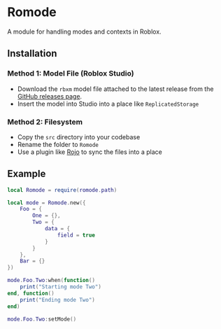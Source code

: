 # Romode

A module for handling modes and contexts in Roblox. 

## Installation

### Method 1: Model File (Roblox Studio)
* Download the `rbxm` model file attached to the latest release from the [GitHub releases page](https://github.com/scotch101tape/romode/releases).
* Insert the model into Studio into a place like `ReplicatedStorage`

### Method 2: Filesystem
* Copy the `src` directory into your codebase
* Rename the folder to `Romode`
* Use a plugin like [Rojo](https://github.com/LPGhatguy/rojo) to sync the files into a place






## Example

```lua
local Romode = require(romode.path)

local mode = Romode.new({
	Foo = {
		One = {},
		Two = {
			data = {
				field = true
			}
		}
	},
	Bar = {}
})

mode.Foo.Two:when(function()
	print("Starting mode Two")
end, function()
	print("Ending mode Two")
end)

mode.Foo.Two:setMode()
```
